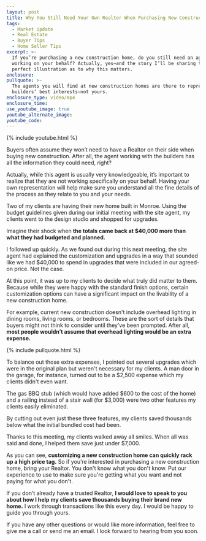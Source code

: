 ```yaml
---
layout: post
title: Why You Still Need Your Own Realtor When Purchasing New Construction
tags:
  - Market Update
  - Real Estate
  - Buyer Tips
  - Home Seller Tips
excerpt: >-
  If you’re purchasing a new construction home, do you still need an agent
  working on your behalf? Actually, yes—and the story I’ll be sharing today is a
  perfect illustration as to why this matters.
enclosure:
pullquote: >-
  The agents you will find at new construction homes are there to represent the
  builders’ best interests—not yours.
enclosure_type: video/mp4
enclosure_time:
use_youtube_image: true
youtube_alternate_image:
youtube_code:
---
```


{% include youtube.html %}

Buyers often assume they won’t need to have a Realtor on their side when buying new construction. After all, the agent working with the builders has all the information they could need, right?

Actually, while this agent is usually very knowledgeable, it’s important to realize that they are not working specifically on your behalf. Having your own representation will help make sure you understand all the fine details of the process as they relate to you and your needs.

Two of my clients are having their new home built in Monroe. Using the budget guidelines given during our initial meeting with the site agent, my clients went to the design studio and shopped for upgrades.

Imagine their shock when **the totals came back at $40,000 more than what they had budgeted and planned.**

I followed up quickly. As we found out during this next meeting, the site agent had explained the customization and upgrades in a way that sounded like we had $40,000 to spend in upgrades that were included in our agreed-on price. Not the case.

At this point, it was up to my clients to decide what truly did matter to them. Because while they were happy with the standard finish options, certain customization options can have a significant impact on the livability of a new construction home. &nbsp;

For example, current new construction doesn't include overhead lighting in dining rooms, living rooms, or bedrooms. These are the sort of details that buyers might not think to consider until they’ve been prompted. After all, **most people wouldn’t assume that overhead lighting would be an extra expense.**

{% include pullquote.html %}

To balance out those extra expenses, I pointed out several upgrades which were in the original plan but weren't necessary for my clients. A man door in the garage, for instance, turned out to be a $2,500 expense which my clients didn't even want.

The gas BBQ stub (which would have added $600 to the cost of the home) and a railing instead of a stair wall (for $3,000) were two other features my clients easily eliminated.

By cutting out even just these three features, my clients saved thousands below what the initial bundled cost had been.

Thanks to this meeting, my clients walked away all smiles. When all was said and done, I helped them save just under $7,000. &nbsp;

As you can see, **customizing a new construction home can quickly rack up a high price tag.** So if you’re interested in purchasing a new construction home, bring your Realtor. You don't know what you don't know. Put our experience to use to make sure you're getting what you want and not paying for what you don't.

If you don’t already have a trusted Realtor, **I would love to speak to you about how I help my clients save thousands buying their brand new home.** I work through transactions like this every day. I would be happy to guide you through yours.

If you have any other questions or would like more information, feel free to give me a call or send me an email. I look forward to hearing from you soon.